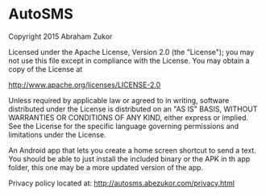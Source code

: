 # AutoSMS

 Copyright 2015 Abraham Zukor

 Licensed under the Apache License, Version 2.0 (the "License");
 you may not use this file except in compliance with the License.
 You may obtain a copy of the License at

   http://www.apache.org/licenses/LICENSE-2.0

 Unless required by applicable law or agreed to in writing, software
 distributed under the License is distributed on an "AS IS" BASIS,
 WITHOUT WARRANTIES OR CONDITIONS OF ANY KIND, either express or implied.
 See the License for the specific language governing permissions and
 limitations under the License.

An Android app that lets you create a home screen shortcut to send a text. You should be able to just install the included binary or the APK in th app folder, this one may be a more updated version of the app.


Privacy policy located at: http://autosms.abezukor.com/privacy.html
